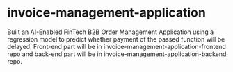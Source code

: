 # invoice-management-application
Built an AI-Enabled FinTech B2B Order Management Application using a regression model to predict whether payment of the passed function will be delayed. Front-end part will be in invoice-management-application-frontend repo and back-end part will be in invoice-management-application-backend repo.
